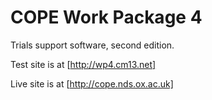 # COPE Work Package 4

Trials support software, second edition.

Test site is at [http://wp4.cm13.net]

Live site is at [http://cope.nds.ox.ac.uk]
